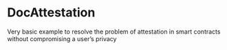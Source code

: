 # DocAttestation
Very basic example to resolve the problem of attestation in smart contracts without compromising a user’s privacy
